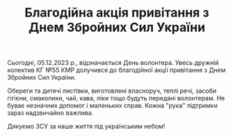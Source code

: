 ﻿---
title: Благодійна акція привітання з Днем Збройних Сил України
---

Сьогодні, 05.12.2023 р., відзначається День волонтера. Увесь дружній колектив КГ №55 КМР долучився до благодійної акції привітання з Днем Збройних Сил України.

Обереги та дитячі листівки, виготовлені власноруч, теплі речі, засоби гігієни, смаколики, чай, кава, ліки тощо будуть передані волонтерам. Не буває незначних допомог і маленьких справ. Кожна "рука" підтримки зараз надзвичайно важлива.

Дякуємо ЗСУ за наше життя під українським небом!

<slideshow />
